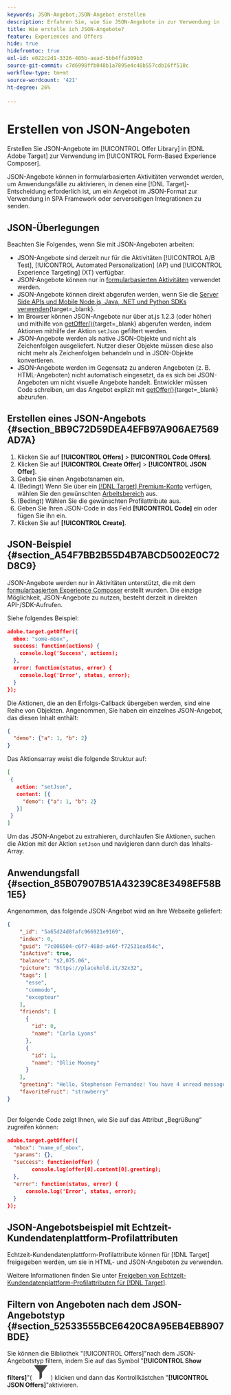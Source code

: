 ```yaml
---
keywords: JSON-Angebot;JSON-Angebot erstellen
description: Erfahren Sie, wie Sie JSON-Angebote in zur Verwendung in [!UICONTROL Form-Based Experience Composer] erstellen.
title: Wie erstelle ich JSON-Angebote?
feature: Experiences and Offers
hide: true
hidefromtoc: true
exl-id: e022c2d1-3326-405b-aead-5bb4ffa309b3
source-git-commit: c7d6998ffb048b1a7895e4c48b557cdb16ff510c
workflow-type: tm+mt
source-wordcount: '421'
ht-degree: 26%

---
```


# Erstellen von JSON-Angeboten

Erstellen Sie JSON-Angebote im [!UICONTROL Offer Library] in [!DNL Adobe Target] zur Verwendung im [!UICONTROL Form-Based Experience Composer].

JSON-Angebote können in formularbasierten Aktivitäten verwendet werden, um Anwendungsfälle zu aktivieren, in denen eine [!DNL Target]-Entscheidung erforderlich ist, um ein Angebot im JSON-Format zur Verwendung in SPA Framework oder serverseitigen Integrationen zu senden.

## JSON-Überlegungen

Beachten Sie Folgendes, wenn Sie mit JSON-Angeboten arbeiten:

* JSON-Angebote sind derzeit nur für die Aktivitäten [!UICONTROL A/B Test], [!UICONTROL Automated Personalization] (AP) und [!UICONTROL Experience Targeting] (XT) verfügbar.
* JSON-Angebote können nur in [formularbasierten Aktivitäten](/help/main/c-experiences/form-experience-composer.md) verwendet werden.
* JSON-Angebote können direkt abgerufen werden, wenn Sie die [Server Side APIs und Mobile Node.js, Java, .NET und Python SDKs verwenden](https://experienceleague.adobe.com/docs/target-dev/developer/server-side/server-side-overview.html?lang=de){target=_blank}.
* Im Browser können JSON-Angebote nur über at.js 1.2.3 (oder höher) und mithilfe von [getOffer()](https://experienceleague.adobe.com/docs/target-dev/developer/client-side/at-js-implementation/functions-overview/adobe-target-getoffer.html){target=_blank} abgerufen werden, indem Aktionen mithilfe der Aktion `setJson` gefiltert werden.
* JSON-Angebote werden als native JSON-Objekte und nicht als Zeichenfolgen ausgeliefert. Nutzer dieser Objekte müssen diese also nicht mehr als Zeichenfolgen behandeln und in JSON-Objekte konvertieren.
* JSON-Angebote werden im Gegensatz zu anderen Angeboten (z. B. HTML-Angeboten) nicht automatisch eingesetzt, da es sich bei JSON-Angeboten um nicht visuelle Angebote handelt. Entwickler müssen Code schreiben, um das Angebot explizit mit [getOffer()](https://experienceleague.adobe.com/docs/target-dev/developer/client-side/at-js-implementation/functions-overview/adobe-target-getoffer.html){target=_blank} abzurufen.

## Erstellen eines JSON-Angebots {#section_BB9C72D59DEA4EFB97A906AE7569AD7A}

1. Klicken Sie auf **[!UICONTROL Offers]** > **[!UICONTROL Code Offers]**.
1. Klicken Sie auf **[!UICONTROL Create Offer]** > **[!UICONTROL JSON Offer]**.
1. Geben Sie einen Angebotsnamen ein.
1. (Bedingt) Wenn Sie über ein [[!DNL Target] Premium-Konto](/help/main/c-intro/intro.md#premium) verfügen, wählen Sie den gewünschten [Arbeitsbereich](/help/main/administrating-target/c-user-management/property-channel/property-channel.md#workspace) aus.
1. (Bedingt) Wählen Sie die gewünschten Profilattribute aus.
1. Geben Sie Ihren JSON-Code in das Feld **[!UICONTROL Code]** ein oder fügen Sie ihn ein.
1. Klicken Sie auf **[!UICONTROL Create]**.

## JSON-Beispiel {#section_A54F7BB2B55D4B7ABCD5002E0C72D8C9}

JSON-Angebote werden nur in Aktivitäten unterstützt, die mit dem [formularbasierten Experience Composer](/help/main/c-experiences/form-experience-composer.md) erstellt wurden. Die einzige Möglichkeit, JSON-Angebote zu nutzen, besteht derzeit in direkten API-/SDK-Aufrufen.

Siehe folgendes Beispiel:

```json
adobe.target.getOffer({ 
  mbox: "some-mbox", 
  success: function(actions) { 
    console.log('Success', actions); 
  }, 
  error: function(status, error) { 
    console.log('Error', status, error); 
  } 
});
```

Die Aktionen, die an den Erfolgs-Callback übergeben werden, sind eine Reihe von Objekten. Angenommen, Sie haben ein einzelnes JSON-Angebot, das diesen Inhalt enthält:

```json
{ 
  "demo": {"a": 1, "b": 2} 
}
```

Das Aktionsarray weist die folgende Struktur auf:

```json
[ 
 { 
   action: "setJson", 
   content: [{ 
     "demo": {"a": 1, "b": 2} 
   }] 
 }  
]
```

Um das JSON-Angebot zu extrahieren, durchlaufen Sie Aktionen, suchen die Aktion mit der Aktion `setJson` und navigieren dann durch das Inhalts-Array.

## Anwendungsfall {#section_85B07907B51A43239C8E3498EF58B1E5}

Angenommen, das folgende JSON-Angebot wird an Ihre Webseite geliefert:

```json
{ 
    "_id": "5a65d24d8fafc966921e9169", 
    "index": 0, 
    "guid": "7c006504-c6f7-468d-a46f-f72531ea454c", 
    "isActive": true, 
    "balance": "$2,075.06", 
    "picture": "https://placehold.it/32x32", 
    "tags": [ 
      "esse", 
      "commodo", 
      "excepteur"
    ], 
    "friends": [ 
      { 
        "id": 0, 
        "name": "Carla Lyons" 
      }, 
      { 
        "id": 1, 
        "name": "Ollie Mooney" 
      } 
    ], 
    "greeting": "Hello, Stephenson Fernandez! You have 4 unread messages.", 
    "favoriteFruit": "strawberry" 
} 
  
```

Der folgende Code zeigt Ihnen, wie Sie auf das Attribut „Begrüßung“ zugreifen können:

```json
adobe.target.getOffer({   
  "mbox": "name_of_mbox", 
  "params": {}, 
  "success": function(offer) {           
        console.log(offer[0].content[0].greeting); 
  },   
  "error": function(status, error) {           
      console.log('Error', status, error); 
  } 
});
```

## JSON-Angebotsbeispiel mit Echtzeit-Kundendatenplattform-Profilattributen

Echtzeit-Kundendatenplattform-Profilattribute können für [!DNL Target] freigegeben werden, um sie in HTML- und JSON-Angeboten zu verwenden.

Weitere Informationen finden Sie unter [Freigeben von Echtzeit-Kundendatenplattform-Profilattributen für  [!DNL Target]](/help/main/c-integrating-target-with-mac/integrating-with-rtcdp.md#rtcdp-profile-attributes).

## Filtern von Angeboten nach dem JSON-Angebotstyp {#section_52533555BCE6420C8A95EB4EB8907BDE}

Sie können die Bibliothek &quot;[!UICONTROL Offers]&quot;nach dem JSON-Angebotstyp filtern, indem Sie auf das Symbol &quot;**[!UICONTROL Show filters]**&quot;( ![Symbol Filter anzeigen](/help/main/assets/icons/Filter.svg) ) klicken und dann das Kontrollkästchen &quot;**[!UICONTROL JSON Offers]**&quot;aktivieren.

